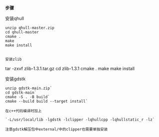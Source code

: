 **步骤**

安装qhull

```
unzip qhull-master.zip
cd qhull-master
cmake .
make
make install


安装zlib
```
tar -zxvf zlib-1.3.1.tar.gz
cd zlib-1.3.1
cmake .
make
make install

安装gdstk
```
unzip gdstk-main.zip`
cd gdstk-main`
cmake -S . -B build`
cmake --build build --target install`

在c++代码编译时加上

`-L/usr/local/lib -lgdstk -lclipper -lqhullcpp -lqhullstatic_r -lz`

注意gdstk解压包中external/中的clipper也需要单独安装
